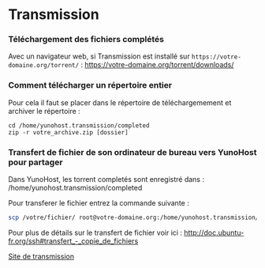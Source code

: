 # Transmission

### Téléchargement des fichiers complétés

Avec un navigateur web, si Transmission est installé sur `https://votre-domaine.org/torrent/` : https://votre-domaine.org/torrent/downloads/

### Comment télécharger un répertoire entier

Pour cela il faut se placer dans le répertoire de téléchargemement et archiver le répertoire :
```bah
cd /home/yunohost.transmission/completed
zip -r votre_archive.zip [dossier]
```
### Transfert de fichier de son ordinateur de bureau vers YunoHost pour partager

Dans YunoHost, les torrent completés sont enregistré dans :
/home/yunohost.transmission/completed

Pour transferer le fichier entrez la commande suivante :

```bash
scp /votre/fichier/ root@votre-domaine.org:/home/yunohost.transmission/completed
```
Pour plus de détails sur le transfert de fichier voir ici : http://doc.ubuntu-fr.org/ssh#transfert_-_copie_de_fichiers

[Site de transmission](http://transmissionbt.com/)


